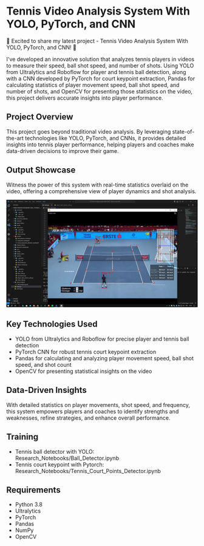 # Tennis Video Analysis System With YOLO, PyTorch, and CNN

🎾 Excited to share my latest project - Tennis Video Analysis System With YOLO, PyTorch, and CNN! 🚀

I've developed an innovative solution that analyzes tennis players in videos to measure their speed, ball shot speed, and number of shots. Using YOLO from Ultralytics and Roboflow for player and tennis ball detection, along with a CNN developed by PyTorch for court keypoint extraction, Pandas for calculating statistics of player movement speed, ball shot speed, and number of shots, and OpenCV for presenting those statistics on the video, this project delivers accurate insights into player performance.

## Project Overview
This project goes beyond traditional video analysis. By leveraging state-of-the-art technologies like YOLO, PyTorch, and CNNs, it provides detailed insights into tennis player performance, helping players and coaches make data-driven decisions to improve their game.

## Output Showcase
Witness the power of this system with real-time statistics overlaid on the video, offering a comprehensive view of player dynamics and shot analysis.

![Screenshot](media/outputcapture.PNG)

## Key Technologies Used
- YOLO from Ultralytics and Roboflow for precise player and tennis ball detection
- PyTorch CNN for robust tennis court keypoint extraction
- Pandas for calculating and analyzing player movement speed, ball shot speed, and shot count
- OpenCV for presenting statistical insights on the video

## Data-Driven Insights
With detailed statistics on player movements, shot speed, and frequency, this system empowers players and coaches to identify strengths and weaknesses, refine strategies, and enhance overall performance.

## Training
* Tennis ball detector with YOLO: Research_Notebooks/Ball_Detector.ipynb
* Tennis court keypoint with Pytorch: Research_Notebooks/Tennis_Court_Points_Detector.ipynb

## Requirements
- Python 3.8
- Ultralytics
- PyTorch
- Pandas
- NumPy
- OpenCV
